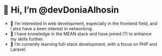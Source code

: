 # 👋 Hi, I’m @devDoniaAlhosin

- 👀 I’m interested in web development, especially in the frontend field, and I also have a keen interest in networking.
- 🌱 I have knowledge in the MEAN stack and have joined ITI to enhance my skills further.
- 🌱 I’m currently learning full-stack development, with a focus on PHP and Laravel.



